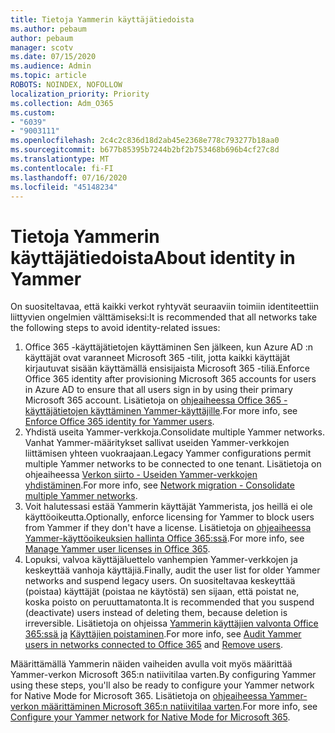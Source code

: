 ```yaml
---
title: Tietoja Yammerin käyttäjätiedoista
ms.author: pebaum
author: pebaum
manager: scotv
ms.date: 07/15/2020
ms.audience: Admin
ms.topic: article
ROBOTS: NOINDEX, NOFOLLOW
localization_priority: Priority
ms.collection: Adm_O365
ms.custom:
- "6039"
- "9003111"
ms.openlocfilehash: 2c4c2c836d18d2ab45e2368e778c793277b18aa0
ms.sourcegitcommit: b677b85395b7244b2bf2b753468b696b4cf27c8d
ms.translationtype: MT
ms.contentlocale: fi-FI
ms.lasthandoff: 07/16/2020
ms.locfileid: "45148234"
---
```

# <a name="about-identity-in-yammer"></a><span data-ttu-id="69309-102">Tietoja Yammerin käyttäjätiedoista</span><span class="sxs-lookup"><span data-stu-id="69309-102">About identity in Yammer</span></span>

<span data-ttu-id="69309-103">On suositeltavaa, että kaikki verkot ryhtyvät seuraaviin toimiin identiteettiin liittyvien ongelmien välttämiseksi:</span><span class="sxs-lookup"><span data-stu-id="69309-103">It is recommended that all networks take the following steps to avoid identity-related issues:</span></span>

1. <span data-ttu-id="69309-104">Office 365 -käyttäjätietojen käyttäminen Sen jälkeen, kun Azure AD :n käyttäjät ovat varanneet Microsoft 365 -tilit, jotta kaikki käyttäjät kirjautuvat sisään käyttämällä ensisijaista Microsoft 365 -tiliä.</span><span class="sxs-lookup"><span data-stu-id="69309-104">Enforce Office 365 identity after provisioning Microsoft 365 accounts for users in Azure AD to ensure that all users sign in by using their primary Microsoft 365 account.</span></span> <span data-ttu-id="69309-105">Lisätietoja on [ohjeaiheessa Office 365 -käyttäjätietojen käyttäminen Yammer-käyttäjille](https://docs.microsoft.com/yammer/configure-your-yammer-network/enforce-office-365-identity).</span><span class="sxs-lookup"><span data-stu-id="69309-105">For more info, see [Enforce Office 365 identity for Yammer users](https://docs.microsoft.com/yammer/configure-your-yammer-network/enforce-office-365-identity).</span></span>
2. <span data-ttu-id="69309-106">Yhdistä useita Yammer-verkkoja.</span><span class="sxs-lookup"><span data-stu-id="69309-106">Consolidate multiple Yammer networks.</span></span> <span data-ttu-id="69309-107">Vanhat Yammer-määritykset sallivat useiden Yammer-verkkojen liittämisen yhteen vuokraajaan.</span><span class="sxs-lookup"><span data-stu-id="69309-107">Legacy Yammer configurations permit multiple Yammer networks to be connected to one tenant.</span></span> <span data-ttu-id="69309-108">Lisätietoja on ohjeaiheessa [Verkon siirto - Useiden Yammer-verkkojen yhdistäminen](https://docs.microsoft.com/yammer/configure-your-yammer-network/consolidate-multiple-yammer-networks).</span><span class="sxs-lookup"><span data-stu-id="69309-108">For more info, see [Network migration - Consolidate multiple Yammer networks](https://docs.microsoft.com/yammer/configure-your-yammer-network/consolidate-multiple-yammer-networks).</span></span>
3. <span data-ttu-id="69309-109">Voit halutessasi estää Yammerin käyttäjät Yammerista, jos heillä ei ole käyttöoikeutta.</span><span class="sxs-lookup"><span data-stu-id="69309-109">Optionally, enforce licensing for Yammer to block users from Yammer if they don't have a license.</span></span> <span data-ttu-id="69309-110">Lisätietoja on [ohjeaiheessa Yammer-käyttöoikeuksien hallinta Office 365:ssä](https://docs.microsoft.com/yammer/manage-yammer-users/manage-yammer-licenses-in-office-365).</span><span class="sxs-lookup"><span data-stu-id="69309-110">For more info, see [Manage Yammer user licenses in Office 365](https://docs.microsoft.com/yammer/manage-yammer-users/manage-yammer-licenses-in-office-365).</span></span>
4. <span data-ttu-id="69309-111">Lopuksi, valvoa käyttäjäluettelo vanhempien Yammer-verkkojen ja keskeyttää vanhoja käyttäjiä.</span><span class="sxs-lookup"><span data-stu-id="69309-111">Finally, audit the user list for older Yammer networks and suspend legacy users.</span></span> <span data-ttu-id="69309-112">On suositeltavaa keskeyttää (poistaa) käyttäjät (poistaa ne käytöstä) sen sijaan, että poistat ne, koska poisto on peruuttamatonta.</span><span class="sxs-lookup"><span data-stu-id="69309-112">It is recommended that you suspend (deactivate) users instead of deleting them, because deletion is irreversible.</span></span> <span data-ttu-id="69309-113">Lisätietoja on ohjeissa [Yammerin käyttäjien valvonta Office 365:ssä ja](https://docs.microsoft.com/yammer/manage-yammer-users/audit-users-connected-to-office-365) [Käyttäjien poistaminen](https://docs.microsoft.com/yammer/manage-yammer-users/add-block-or-remove-users#remove-users).</span><span class="sxs-lookup"><span data-stu-id="69309-113">For more info, see [Audit Yammer users in networks connected to Office 365](https://docs.microsoft.com/yammer/manage-yammer-users/audit-users-connected-to-office-365) and [Remove users](https://docs.microsoft.com/yammer/manage-yammer-users/add-block-or-remove-users#remove-users).</span></span>

<span data-ttu-id="69309-114">Määrittämällä Yammerin näiden vaiheiden avulla voit myös määrittää Yammer-verkon Microsoft 365:n natiivitilaa varten.</span><span class="sxs-lookup"><span data-stu-id="69309-114">By configuring Yammer using these steps, you'll also be ready to configure your Yammer network for Native Mode for Microsoft 365.</span></span> <span data-ttu-id="69309-115">Lisätietoja on [ohjeaiheessa Yammer-verkon määrittäminen Microsoft 365:n natiivitilaa varten](https://docs.microsoft.com/yammer/configure-your-yammer-network/native-mode).</span><span class="sxs-lookup"><span data-stu-id="69309-115">For more info, see [Configure your Yammer network for Native Mode for Microsoft 365](https://docs.microsoft.com/yammer/configure-your-yammer-network/native-mode).</span></span>